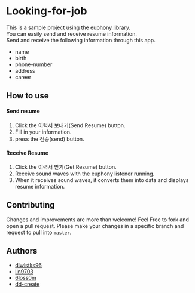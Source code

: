 # Looking-for-job

This is a sample project using the [euphony library](https://github.com/euphony-io/euphony).<br>
You can easily send and receive resume information.<br>
Send and receive the following information through this app.
- name
- birth
- phone-number
- address
- career

## How to use

#### Send resume
1. Click the 이력서 보내기(Send Resume) button.
2. Fill in your information.
3. press the 전송(send) button.

#### Receive Resume
1. Click the 이력서 받기(Get Resume) button.
2. Receive sound waves with the euphony listener running.
3. When it receives sound waves, it converts them into data and displays resume information.

## Contributing
Changes and improvements are more than welcome! Feel Free to fork and open a pull request. Please make your changes in a specific branch and request to pull into `master`.

## Authors
- [dlwlstks96](https://github.com/dlwlstks96)
- [lin9703](https://github.com/lin9703)
- [6loss0m](https://github.com/6loss0m)
- [dd-create](https://github.com/dd-create)
